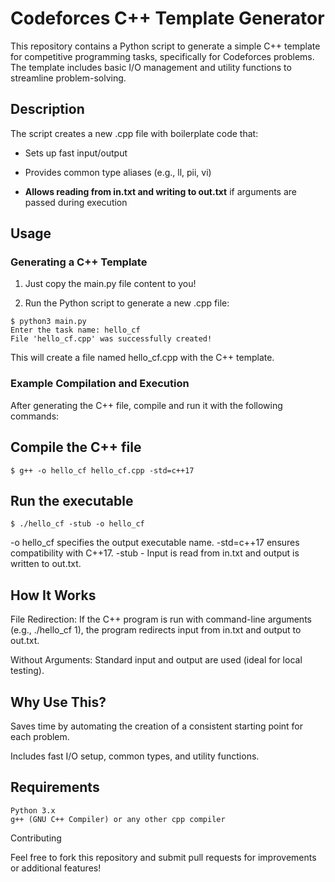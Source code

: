 # Codeforces C++ Template Generator

This repository contains a Python script to generate a simple C++ template for competitive programming tasks, specifically for Codeforces problems. The template includes basic I/O management and utility functions to streamline problem-solving.

## Description

The script creates a new .cpp file with boilerplate code that:

* Sets up fast input/output

* Provides common type aliases (e.g., ll, pii, vi)

* **Allows reading from in.txt and writing to out.txt** if arguments are passed during execution

## Usage

### Generating a C++ Template

1. Just copy the main.py file content to you!

2. Run the Python script to generate a new .cpp file:

```
$ python3 main.py
Enter the task name: hello_cf
File 'hello_cf.cpp' was successfully created!
```

This will create a file named hello_cf.cpp with the C++ template.

### Example Compilation and Execution

After generating the C++ file, compile and run it with the following commands:

## Compile the C++ file

```
$ g++ -o hello_cf hello_cf.cpp -std=c++17
```


## Run the executable

```
$ ./hello_cf -stub -o hello_cf
```

-o hello_cf specifies the output executable name.
-std=c++17 ensures compatibility with C++17.
-stub - Input is read from in.txt and output is written to out.txt.

## How It Works

File Redirection: If the C++ program is run with command-line arguments (e.g., ./hello_cf 1), the program redirects input from in.txt and output to out.txt.

Without Arguments: Standard input and output are used (ideal for local testing).

## Why Use This?

Saves time by automating the creation of a consistent starting point for each problem.

Includes fast I/O setup, common types, and utility functions.

## Requirements


```
Python 3.x
g++ (GNU C++ Compiler) or any other cpp compiler
```

Contributing

Feel free to fork this repository and submit pull requests for improvements or additional features!

